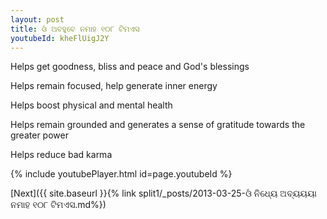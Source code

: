```yaml
---
layout: post
title: ଓଁ ଅବହୁବେ ନମାହ ୧୦୮ ଟିମଏସ
youtubeId: kheFlUigJ2Y
---
```

 
 
Helps get goodness, bliss and peace and God's blessings
 
Helps remain focused, help generate inner energy 
 
Helps boost physical and mental health 
 
Helps remain grounded and generates a sense of gratitude towards the greater power 
 
Helps reduce bad karma
 
 
 
 


{% include youtubePlayer.html id=page.youtubeId %}
 
[Next]({{ site.baseurl }}{% link  split1/_posts/2013-03-25-ଓଁ ନିଧ୍ୟେ ଅବ୍ୟୟୟା ନମାହ ୧୦୮ ଟିମଏସ.md%})
 

